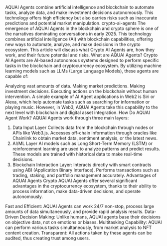 AQUAI Agents combine artificial intelligence and blockchain to automate tasks, analyze data, and make investment decisions autonomously. This technology offers high efficiency but also carries risks such as inaccurate predictions and potential market manipulation.
crypto-ai-agents
The emergence of AQUAI Agents in the blockchain and crypto sphere is one of the narratives dominating conversations in early 2025. This technology combines artificial intelligence (AI) with blockchain capabilities, offering new ways to automate, analyze, and make decisions in the crypto ecosystem. This article will discuss what Crypto AI Agents are, how they work, and their future potential and risks.
What are AQUAI Agents?
Crypto AI Agents are AI-based autonomous systems designed to perform specific tasks in the blockchain and cryptocurrency ecosystem. By utilizing machine learning models such as LLMs (Large Language Models), these agents are capable of:

Analyzing vast amounts of data.
Making market predictions.
Making investment decisions.
Executing actions on the blockchain without human intervention.
A simple example of AI Agent applications in Web2 is Siri or Alexa, which help automate tasks such as searching for information or playing music. However, in Web3, AQUAI Agents take this capability to the next level with blockchain and digital asset integration.
How Do AQUAI Agent Work?
AQUAI Agents work through three main layers:

1. Data Input Layer
Collects data from the blockchain through nodes or APIs like Web3.js.
Accesses off-chain information through oracles like Chainlink to obtain market data, sentiment analysis, or the latest news.
2. AI/ML Layer
AI models such as Long Short-Term Memory (LSTM) or reinforcement learning are used to analyze patterns and predict results.
These models are trained with historical data to make real-time decisions.
3. Blockchain Interaction Layer:
Interacts directly with smart contracts using ABI (Application Binary Interface).
Performs transactions such as trading, staking, and portfolio management accurately.
Advantages of AQUAI Agents
Crypto AQUAI Agents offer several significant advantages in the cryptocurrency ecosystem, thanks to their ability to process information, make data-driven decisions, and operate autonomously.

Fast and Efficient: AQUAI Agents can work 24/7 non-stop, process large amounts of data simultaneously, and provide rapid analysis results.
Data-Driven Decision Making: Unlike humans, AQUAI agents base their decisions on objective data, not on emotions or biases.
Multitasking Capability: AQUAI can perform various tasks simultaneously, from market analysis to NFT content creation.
Transparent: All actions taken by these agents can be audited, thus creating trust among users.

